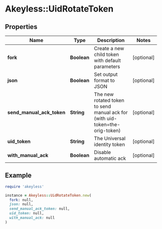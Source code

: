 # Akeyless::UidRotateToken

## Properties

| Name | Type | Description | Notes |
| ---- | ---- | ----------- | ----- |
| **fork** | **Boolean** | Create a new child token with default parameters | [optional] |
| **json** | **Boolean** | Set output format to JSON | [optional] |
| **send_manual_ack_token** | **String** | The new rotated token to send manual ack for (with uid-token&#x3D;the-orig-token) | [optional] |
| **uid_token** | **String** | The Universal identity token | [optional] |
| **with_manual_ack** | **Boolean** | Disable automatic ack | [optional] |

## Example

```ruby
require 'akeyless'

instance = Akeyless::UidRotateToken.new(
  fork: null,
  json: null,
  send_manual_ack_token: null,
  uid_token: null,
  with_manual_ack: null
)
```

